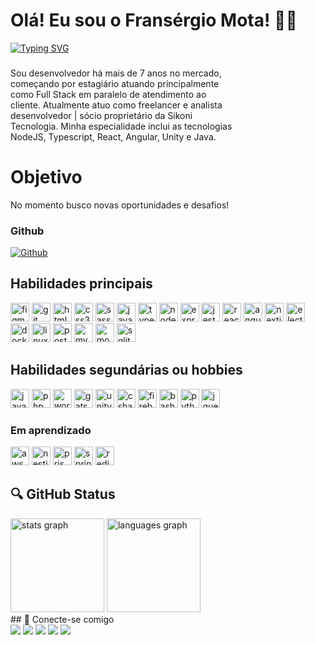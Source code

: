 <h1 align="left">Olá! Eu sou o Fransérgio Mota! 👨‍💻</h1>

[![Typing SVG](https://readme-typing-svg.demolab.com?font=Handjet&weight=600&size=40&pause=1000&color=2477F7&width=435&lines=Full+Stack+Developer)](https://git.io/typing-svg)

###

<p align="left">Sou desenvolvedor há mais de 7 anos no mercado,<br>começando por estagiário atuando principalmente<br>como Full Stack em paralelo de atendimento ao<br>cliente. Atualmente atuo como freelancer e analista<br>desenvolvedor | sócio proprietário da Sikoni<br>Tecnologia. Minha especialidade inclui as tecnologias<br>NodeJS, Typescript, React, Angular, Unity e Java.</p>

# Objetivo
<p>No momento busco novas oportunidades e desafios!</p>


### Github
[![Github](https://img.shields.io/badge/-Github-000?style=flat&logo=github&logoColor=white)](https://github.com/FransergioDev)


## Habilidades principais
<img src="https://skillicons.dev/icons?i=figma" height="30" alt="figma"  />
<img src="https://skillicons.dev/icons?i=git" height="30" alt="git"  />
<img src="https://cdn.jsdelivr.net/gh/devicons/devicon/icons/html5/html5-original.svg" height="30" alt="html5 logo"  />
<img src="https://cdn.jsdelivr.net/gh/devicons/devicon/icons/css3/css3-original.svg" height="30" alt="css3 logo"  />
<img src="https://skillicons.dev/icons?i=sass" height="30" alt="sass"  />
<img src="https://skillicons.dev/icons?i=js" height="30" alt="javascript logo"  />
<img src="https://skillicons.dev/icons?i=ts" height="30" alt="typescript logo"  />
<img src="https://skillicons.dev/icons?i=nodejs" height="30" alt="nodejs logo"  />
<img src="https://skillicons.dev/icons?i=express" height="30" alt="express logo"  />
<img src="https://skillicons.dev/icons?i=jest" height="30" alt="jest"  />
<img src="https://skillicons.dev/icons?i=react" height="30" alt="react logo"  />
<img src="https://skillicons.dev/icons?i=angular" height="30" alt="angularjs logo"  />
<img src="https://skillicons.dev/icons?i=nextjs" height="30" alt="nextjs logo"  />
<img src="https://skillicons.dev/icons?i=electron" height="30" alt="electron logo"  />
<img src="https://skillicons.dev/icons?i=docker" height="30" alt="docker logo"  />
<img src="https://skillicons.dev/icons?i=linux" height="30" alt="linux logo"  />
<img src="https://skillicons.dev/icons?i=postgres" height="30" alt="postgres"  />
<img src="https://skillicons.dev/icons?i=mysql" height="30" alt="mysql"  />
<img src="https://skillicons.dev/icons?i=mongodb" height="30" alt="mongodb"  />
<img src="https://skillicons.dev/icons?i=sqlite" height="30" alt="sqlite"  />

## Habilidades segundárias ou hobbies
<img src="https://skillicons.dev/icons?i=java" height="30" alt="java logo"  />
<img src="https://skillicons.dev/icons?i=php" height="30" alt="php"  />
<img src="https://skillicons.dev/icons?i=wordpress" height="30" alt="wordpress logo"  />
<img src="https://skillicons.dev/icons?i=gatsby" height="30" alt="gatsby"  />
<img src="https://skillicons.dev/icons?i=unity" height="30" alt="unity logo"  />
<img src="https://skillicons.dev/icons?i=cs" height="30" alt="csharp logo"  />
<img src="https://skillicons.dev/icons?i=firebase" height="30" alt="firebase"  />
<img src="https://skillicons.dev/icons?i=bash" height="30" alt="bash"  />
<img src="https://skillicons.dev/icons?i=py" height="30" alt="python"  />
<img src="https://skillicons.dev/icons?i=jquery" height="30" alt="jquery"  />


### Em aprendizado

<img src="https://skillicons.dev/icons?i=aws" height="30" alt="aws"  />
<img src="https://skillicons.dev/icons?i=nestjs" height="30" alt="nestjs"  />
<img src="https://skillicons.dev/icons?i=prisma" height="30" alt="prisma"  />
<img src="https://skillicons.dev/icons?i=spring" height="30" alt="spring"  />
<img src="https://skillicons.dev/icons?i=redis" height="30" alt="redis"  />


## 🔍 GitHub Status
<div align="left">
  <img src="https://github-readme-stats.vercel.app/api?username=FransergioDev&hide_title=false&hide_rank=false&show_icons=true&include_all_commits=true&count_private=true&disable_animations=false&theme=dracula&locale=en&hide_border=false" height="150" alt="stats graph"  />
  <img src="https://github-readme-stats.vercel.app/api/top-langs?username=FransergioDev&locale=en&hide_title=false&layout=compact&card_width=320&langs_count=5&theme=dracula&hide_border=false" height="150" alt="languages graph"  />
    
</div>
## 🔌  Conecte-se comigo
<div align="left">
  <a href="https://fransergiomota.com.br"><img src="https://img.shields.io/badge/website-000000?style=for-the-badge&logo=About.me&logoColor=white" target="_blank"></a>
    <a href="mailto:fransergio.dev@gmail.com"><img src="https://img.shields.io/badge/Gmail-D14836?style=for-the-badge&logo=gmail&logoColor=white" target="_blank"></a>
    <a href="https://www.linkedin.com/in/fransergiomota/" target="_blank">
    <img src="https://img.shields.io/badge/-LinkedIn-%230077B5?style=for-the-badge&logo=linkedin&logoColor=white" target="_blank"></a>
    <a href="https://www.instagram.com/fransergiodev/" target="_blank">
    <img src="https://img.shields.io/badge/Instagram-E4405F?style=for-the-badge&logo=instagram&logoColor=white" target="_blank"></a>
    <a href="https://linktr.ee/fransergiodev" target="_blank">
    <img src="https://img.shields.io/badge/linktree-1de9b6?style=for-the-badge&logo=linktree&logoColor=white" target="_blank"></a>
</div>